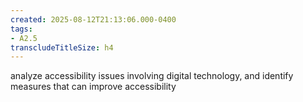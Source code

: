 ```yaml
---
created: 2025-08-12T21:13:06.000-0400
tags:
- A2.5
transcludeTitleSize: h4
---
```


analyze accessibility issues involving digital technology, and identify measures that can improve accessibility